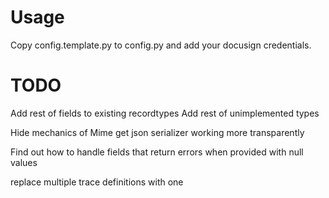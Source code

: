 # Usage

Copy config.template.py to config.py and add your docusign credentials.

# TODO

Add rest of fields to existing recordtypes
Add rest of unimplemented types

Hide mechanics of Mime
get json serializer working more transparently

Find out how to handle fields that return errors when provided
with null values

replace multiple trace definitions with one

